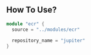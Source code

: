 ## How To Use?

```c++
module "ecr" {
  source = "../modules/ecr"
  
  repository_name = "jupiter"
}
```
